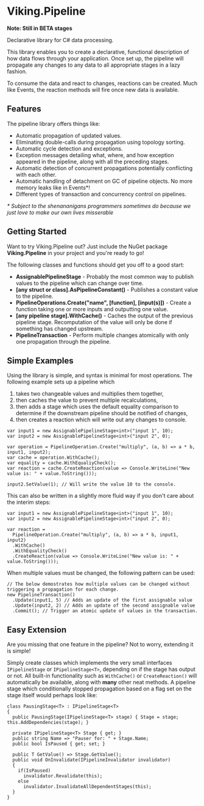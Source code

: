 # Viking.Pipeline
**Note: Still in BETA stages**

Declarative library for C# data processing.

This library enables you to create a declarative, functional description of how data flows through your application. 
Once set up, the pipeline will propagate any changes to any data to all appropriate stages in a lazy fashion.

To consume the data and react to changes, reactions can be created. Much like Events, the reaction methods will fire once new data is available.

## Features
The pipeline library offers things like:
* Automatic propagation of updated values.
* Eliminating double-calls during propagation using topology sorting.
* Automatic cycle detection and exceptions.
* Exception messages detailing what, where, and how exception appeared in the pipeline, along with all the preceding stages.
* Automatic detection of concurrent propagations potentially conflicting with each other.
* Automatic handling of detachment on GC of pipeline objects. No more memory leaks like in Events*!
* Different types of transaction and concurrency control on pipelines.

_\* Subject to the shenananigans programmers sometimes do because we just love to make our own lives misserable_

## Getting Started
Want to try Viking.Pipeline out? Just include the NuGet package **Viking.Pipeline** in your project and you're ready to go!

The following classes and functions should get you off to a good start:
* __AssignablePipelineStage__ - Probably the most common way to publish values to the pipeline which can change over time.
* __[any struct or class].AsPipelineConstant()__ - Publishes a constant value to the pipeline.
* __PipelineOperations.Create("name", [function], [input(s)])__ - Create a function taking one or more inputs and outputting one value.
* __[any pipeline stage].WithCache()__ - Caches the output of the previous pipeline stage. Recomputation of the value will only be done if something has changed upstream.
* __PipelineTransaction__ - Perform multiple changes atomically with only one propagation through the pipeline.

## Simple Examples
Using the library is simple, and syntax is minimal for most operations. 
The following example sets up a pipeline which
1. takes two changeable values and multiplies them together, 
2. then caches the value to prevent multiple recalculations, 
3. then adds a stage which uses the default equality comparison to determine if the downstream pipeline should be notified of changes,
4. then creates a reaction which will write out any changes to console.

```
var input1 = new AssignablePipelineStage<int>("input 1", 10);
var input2 = new AssignablePipelineStage<int>("input 2", 0);

var operation = PipelineOperation.Create("multiply", (a, b) => a * b, input1, input2);
var cache = operation.WithCache();
var equality = cache.WithEqualiyCheck();
var reaction = cache.CreateReaction(value => Console.WriteLine("New value is: " + value.ToString()));

input2.SetValue(1); // Will write the value 10 to the console.
```

This can also be written in a slightly more fluid way if you don't care about the interim steps:

```
var input1 = new AssignablePipelineStage<int>("input 1", 10);
var input2 = new AssignablePipelineStage<int>("input 2", 0);

var reaction = 
  PipelineOperation.Create("multiply", (a, b) => a * b, input1, input2)
  .WithCache()
  .WithEqualityCheck()
  .CreateReaction(value => Console.WriteLine("New value is: " + value.ToString()));
```

When multiple values must be changed, the following pattern can be used:

```
// The below demostrates how multiple values can be changed without triggering a propagation for each change.
new PipelineTransaction()
  .Update(input1, 5) // Adds an update of the first assignable value
  .Update(input2, 2) // Adds an update of the second assignable value
  .Commit(); // Trigger an atomic update of values in the transaction.
```

## Easy Extension
Are you missing that one feature in the pipeline? Not to worry, extending it is simple!

Simply create classes which implements the very small interfaces `IPipelineStage` or `IPipelineStage<T>`, 
depending on if the stage has output or not.
All built-in functionality such as `WithCache()` or `CreateReaction()` will automatically be available, along with __many__ other neat methods.
A pipeline stage which conditionally stopped propagation based on a flag set on the stage itself would perhaps look like:

```
class PausingStage<T> : IPipelineStage<T>
{
  public PausingStage(IPipelineStage<T> stage) { Stage = stage; this.AddDependencies(stage); }
  
  private IPipelineStage<T> Stage { get; }
  public string Name => "Pauser for: " + Stage.Name;
  public bool IsPaused { get; set; }
  
  public T GetValue() => Stage.GetValue();
  public void OnInvalidate(IPipelineInvalidator invalidator)
  {
    if(IsPaused)
      invalidator.Revalidate(this);
    else
      invalidator.InvalidateAllDependentStages(this);
  }
}
```




